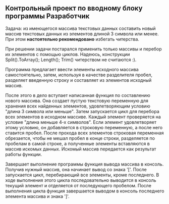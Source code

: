 ## Контрольный проект по вводному блоку программы Разработчик


Задача: из имеющегося массива текстовых данных составить новый массив текстовых данных из элементов длиной 3 символа или менее. При этом **настоятельно рекомендовано** избегать читерства.

При решении задачи постарался применить только массивы и перебор их элементов с помощью циклов. Надеюсь, конструкции Split().ToArray(); Length(); Trim() читерством не считаются :).

Программа предлагает ввести элементы исходного массива самостоятельно, затем, используя в качестве разделителя пробел, разделяет введенную строку и составляет из элементов исходный массив.

После этого в дело вступает написанная функция по составлению нового массива. Она создает пустую текстовую переменную для хранения всех найденных элементов, удовлетворяющим условию "длина 3 символа или меньше". Затем запускается цикл для перебора всех элементов в исходном массиве. Каждый элемент проверяется на условие "длина меньше 4-х символов". Если элемент удовлетворяет этому условию, он добавляется в строковую переменную, а после него ставится пробел. После прохода всех элементов строковая переменная обрезается, чтобы не мешал пробел в конце строки, разделяется по пробелам в самой строке, а полученные элементы вставляются в массив искомых данных. Искомый массив передается как результат работы функции.

Завершает выполнение программы функция вывода массива в консоль. Получив нужный массив, она начинает вывод со знака '['. После запускается цикл, перебирающий все элементы, кроме последнего. В ходе выполнения этого цикла последовательно выводится в консоль текущий элемент и отделяется от последующего пробелом. После выполнения цикла функция завершается выводом в консоль последнего элемента массива и знака ']'.